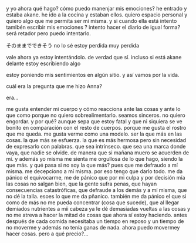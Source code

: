 y yo ahora qué hago? cómo puedo manenjar mis emociones? he entrado y estaba akane. he ido a la cocina y estaban ellos. quiero espacio personal y quiero algo que me permita ser mi misma. y si cuando ella está intento tamibén escribir mis emociones ? intento hacer el diario de igual forma? será retador pero puedo intentarlo.

そのままでできそう
no lo sé estoy perdida muy perdida

vale ahora ya estoy intentándolo. de verdad que sí.
incluso si está akane delante estoy escribiendo algo

estoy poniendo mis sentimientos en algún sitio. y así vamos por la vida.

cuál era la pregunta que me hizo Anna?

era...


me gusta entender mi cuerpo y cómo reacciona ante las cosas y ante lo que como porque no quiero sobrealimentarlo. seamos sinceros. no quiero engordar. y por qué? aunque sepa que estoy fatal y que ni siquiera se ve bonito en comparación con el resto de cuerpos. 
porque me gusta el rostro que me queda. me gusta verme como una modelo. ser la que más en las cosas. la que más se esfuerza. la que es más hermosa pero sin necesidad de expresarlo con palabras. que sea intrínseco. que sea una marca donde vaya, que nadie se olvide. de manera que si mañana muero se acuerden de mí. y además yo misma me sienta me orgullosa de lo que hago, siendo la que más. y qué pasa si no soy la que más? pues que me defraudo a mí misma. me decepciono a mí misma. por eso tengo que darlo todo. me da pánico el equivocarme, me de pánico que por mi culpa y por decisión mía las cosas no salgan bien, que la gente sufra penas, que hayan consecuencias catastróficas, que defraude a los demás y a mí misma, que no dé la talla. esoes lo que me da pñanico.
también me da pánico el que si como de más no me pueda concentrar (cosa que sucede), que al llegar demiados nutrientes a míi cabeza ya le dé demasiadas vueltas a las cosas y no me atreva a hacer la mitad de cosas que ahora sí estoy haciendo. 
antes después de cada comida necesitaba un tiempo en reposo y un tiempo de no moverme y además no tenía ganas de nada. ahora puedo movermey hacer cosas. pero a qué precio?...